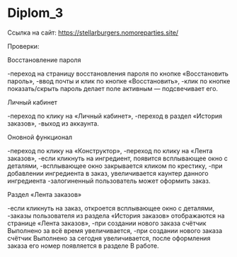 # Diplom_3
Ссылка на сайт: https://stellarburgers.nomoreparties.site/

Проверки:

Восстановление пароля

-переход на страницу восстановления пароля по кнопке «Восстановить пароль»,
-ввод почты и клик по кнопке «Восстановить»,
-клик по кнопке показать/скрыть пароль делает поле активным — подсвечивает его.

Личный кабинет 

-переход по клику на «Личный кабинет»,
-переход в раздел «История заказов»,
-выход из аккаунта.

Оновной функционал

-переход по клику на «Конструктор»,
-переход по клику на «Лента заказов»,
-если кликнуть на ингредиент, появится всплывающее окно с деталями,
-всплывающее окно закрывается кликом по крестику,
-при добавлении ингредиента в заказ, увеличивается каунтер данного ингредиента
-залогиненный пользователь может оформить заказ.

Раздел «Лента заказов»

-если кликнуть на заказ, откроется всплывающее окно с деталями,
-заказы пользователя из раздела «История заказов» отображаются на странице «Лента заказов»,
-при создании нового заказа счётчик Выполнено за всё время увеличивается,
-при создании нового заказа счётчик Выполнено за сегодня увеличивается,
после оформления заказа его номер появляется в разделе В работе.